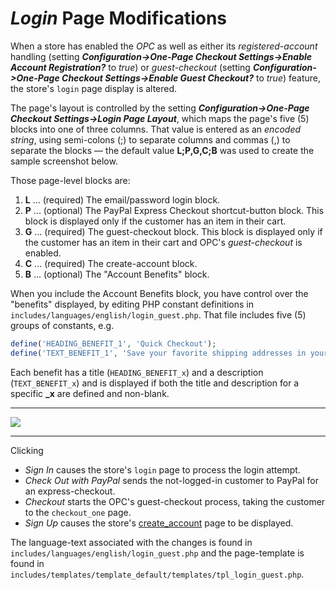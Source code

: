 # *Login* Page Modifications #

When a store has enabled the *OPC* as well as either its *registered-account* handling (setting ***Configuration->One-Page Checkout Settings->Enable Account Registration?*** to *true*) or *guest-checkout* (setting ***Configuration->One-Page Checkout Settings->Enable Guest Checkout?*** to *true*) feature, the store's `login` page display is altered.

The page's layout is controlled by the setting ***Configuration->One-Page Checkout Settings->Login Page Layout***, which maps the page's five (5) blocks into one of three columns.  That value is entered as an *encoded string*, using semi-colons (;) to separate columns and commas (,) to separate the blocks &mdash; the default value **L;P,G,C;B** was used to create the sample screenshot below.

Those page-level blocks are:

1. **L** ... (required) The email/password login block.
2. **P** ... (optional) The PayPal Express Checkout shortcut-button block.  This block is displayed only if the customer has an item in their cart.
3. **G** ... (required) The guest-checkout block.  This block is displayed only if the customer has an item in their cart and OPC's *guest-checkout* is enabled.
4. **C** ... (required) The create-account block.
5. **B** ... (optional) The "Account Benefits" block.

When you include the Account Benefits block, you have control over the "benefits" displayed, by editing PHP constant definitions in `includes/languages/english/login_guest.php`.  That file includes five (5) groups of constants, e.g.

```php
define('HEADING_BENEFIT_1', 'Quick Checkout');
define('TEXT_BENEFIT_1', 'Save your favorite shipping addresses in your personal address book.  You will never have to re-type an address again!');
```

Each benefit has a title (`HEADING_BENEFIT_x`) and a description (`TEXT_BENEFIT_x`) and is displayed if both the title and description for a specific **_x** are defined and non-blank.

----------

![](images/login.jpg)

----------

Clicking 

- *Sign In* causes the store's `login` page to process the login attempt.
- *Check Out with PayPal* sends the not-logged-in customer to PayPal for an express-checkout.
- *Checkout* starts the OPC's guest-checkout process, taking the customer to the `checkout_one` page.
- *Sign Up* causes the store's [create_account](create_account_page.md) page to be displayed.


The language-text associated with the changes is found in `includes/languages/english/login_guest.php` and the page-template is found in `includes/templates/template_default/templates/tpl_login_guest.php`.
